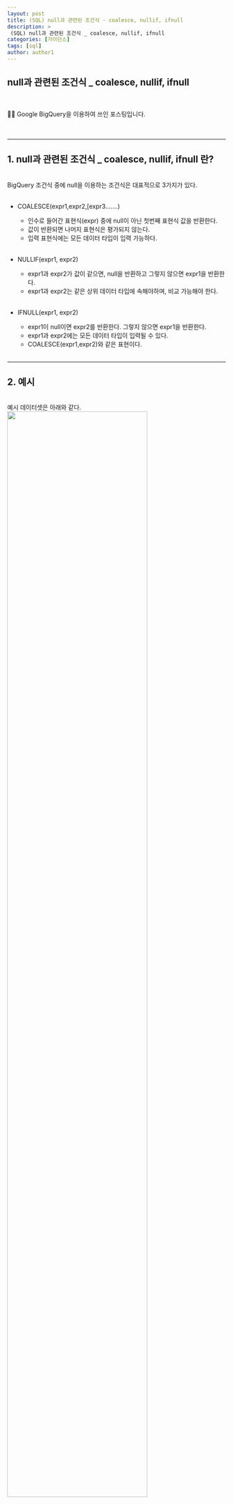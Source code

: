 ```yaml
---
layout: post
title: (SQL) null과 관련된 조건식 - coalesce, nullif, ifnull
description: >
 (SQL) null과 관련된 조건식 _ coalesce, nullif, ifnull
categories: [가이던스] 
tags: [sql]
author: author1
---
```



 null과 관련된 조건식 _ coalesce, nullif, ifnull
---

<br>

✋🏾 Google BigQuery을 이용하여 쓰인 포스팅입니다. <br>
<br>
<br>

---


## 1. null과 관련된 조건식 _ coalesce, nullif, ifnull 란? 


<br>
BigQuery 조건식 중에 null을 이용하는 조건식은 대표적으로 3가지가 있다.<br><br>

- COALESCE(expr1,expr2,[expr3.......) <br>
    - 인수로 들어간 표현식(expr) 중에 null이 아닌 첫번째 표현식 값을 반환한다.<br>
    - 값이 반환되면 나머지 표현식은 평가되지 않는다.<br>
    - 입력 표현식에는 모든 데이터 타입이 입력 가능하다.<br><br>

- NULLIF(expr1, expr2)<br>
    - expr1과 expr2가 값이 같으면, null을 반환하고 그렇지 않으면 expr1을 반환한다.<br>
    - expr1과 expr2는 같은 상위 데이터 타입에 속해야하며, 비교 가능해야 한다.<br><br>

- IFNULL(expr1, expr2)<br>
    - expr1이 null이면 expr2를 반환한다. 그렇지 않으면 expr1을 반환한다.<br>
    - expr1과 expr2에는 모든 데이터 타입이 입력될 수 있다.<br>
    - COALESCE(expr1,expr2)와 같은 표현이다.<br><br>


---


## 2. 예시

<br>
예시 데이터셋은 아래와 같다.

<img src="{{ site.baseurl }}/assets/img/ex_table.jpg" width="80%" height="80%"> 


```sql
-- 예시 데이터 셋 제작 코드 
WITH ex_table AS ( 
    SELECT 30 AS col1, 37 AS col2 , 55 AS col3
UNION ALL SELECT null AS col1, 17 AS col2 , 1 AS col3
UNION ALL SELECT null AS col1, null AS col2 , 1 AS col3
UNION ALL SELECT 3 AS col1, 3 AS col2 , null AS col3 )
SELECT *
FROM ex_table;

```

<br><br>

위 예시 데이터에 null과 관련된 조건식( coalesce,nullif,ifnull)을 넣고 결과를 비교해보자 <br>
출력 결과는 테이블 맨 우측에 위치한 result 칼럼에서 확인할 수 있다.<br><br>


* COALESCE 구문 예시 <br><br>

<img src="{{ site.baseurl }}/assets/img/coal_table.jpg" width="80%" height="80%">


```sql
/*
coalesce 예시
*/
WITH ex_table AS ( 
SELECT 30 AS col1, 37 AS col2 , 55 AS col3
UNION ALL SELECT null AS col1, 17 AS col2 , 1 AS col3
UNION ALL SELECT null AS col1, null AS col2 , 1 AS col3
UNION ALL SELECT 3 AS col1, 3 AS col2 , null AS col3 )
SELECT
  *,
  coalesce(col1,col2,col3) as result_coalesce
FROM ex_table;
```

* NULLIF 구문 예시 <br><br>

<img src="{{ site.baseurl }}/assets/img/nullif_table.jpg" width="80%" height="80%">


```sql
/*
nullif 예시
*/
WITH ex_table AS ( 
SELECT 30 AS col1, 37 AS col2 , 55 AS col3
UNION ALL SELECT null AS col1, 17 AS col2 , 1 AS col3
UNION ALL SELECT null AS col1, null AS col2 , 1 AS col3
UNION ALL SELECT 3 AS col1, 2 AS col2 , null AS col3 )
SELECT
  col1,
  col2,
 nullif(col1,col2) as result_nullif -- nullif는 expr 총 2개만 비교 가능
FROM ex_table

```

* IFNULL 구문 예시 <br><br>

<img src="{{ site.baseurl }}/assets/img/ifnull_table.jpg" width="80%" height="80%">


```sql
/*
ifnull 예시
*/
WITH ex_table AS ( 
SELECT 30 AS col1, 37 AS col2 , 55 AS col3
UNION ALL SELECT null AS col1, 17 AS col2 , 1 AS col3
UNION ALL SELECT null AS col1, null AS col2 , 1 AS col3
UNION ALL SELECT 3 AS col1, 3 AS col2 , null AS col3 )
SELECT
  col1,
  col2,
 ifnull(col1,col2) as result_ifnull
FROM ex_table

```

---



